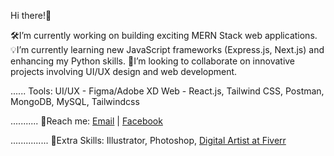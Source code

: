 Hi there!👋

🛠️I’m currently working on building exciting MERN Stack web applications.
💡I’m currently learning new JavaScript frameworks (Express.js, Next.js) and enhancing my Python skills.
🔭I’m looking to collaborate on innovative projects involving UI/UX design and web development.

......
Tools: 
UI/UX - Figma/Adobe XD
Web - React.js, Tailwind CSS, Postman, MongoDB, MySQL, Tailwindcss

...........
🤝Reach me: 
[Email](tamimahamed016@gmail.com)  |
[Facebook](https://www.facebook.com/tamim.ssgt/)

...............
📌Extra Skills:
Illustrator, Photoshop, 
[Digital Artist at Fiverr](https://www.fiverr.com/tamimahamed365)


